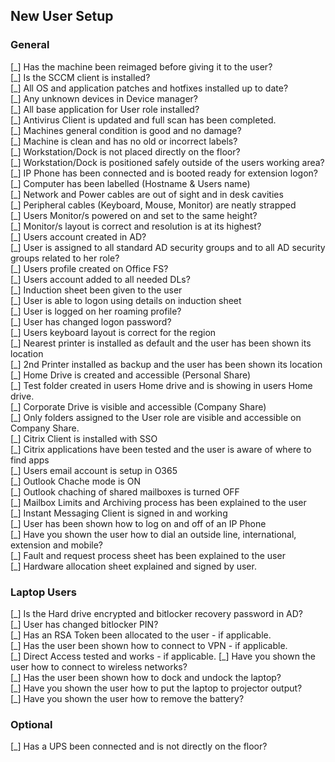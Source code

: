 ## New User Setup 

### General
[\_] Has the machine been reimaged before giving it to the user?   
[\_] Is the SCCM client is installed?   
[\_] All OS and application patches and hotfixes installed up to date?   
[\_] Any unknown devices in Device manager?   
[\_] All base application for User role installed?   
[\_] Antivirus Client is updated and full scan has been completed.   
[\_] Machines general condition is good and no damage?   
[\_] Machine is clean and has no old or incorrect labels?   
[\_] Workstation/Dock is not placed directly on the floor?   
[\_] Workstation/Dock is positioned safely outside of the users working area?   
[\_] IP Phone has been connected and is booted ready for extension logon?   
[\_] Computer has been labelled (Hostname & Users name)    
[\_] Network and Power cables are out of sight and in desk cavities   
[\_] Peripheral cables (Keyboard, Mouse, Monitor) are neatly strapped   
[\_] Users Monitor/s powered on and set to the same height?   
[\_] Monitor/s layout is correct and resolution is at its highest?   
[\_] Users account created in AD?   
[\_] User is assigned to all standard AD security groups and to all AD security groups related to her role?   
[\_] Users profile created on Office FS?   
[\_] Users account added to all needed DLs?   
[\_] Induction sheet been given to the user   
[\_] User is able to logon using details on induction sheet   
[\_] User is logged on her roaming profile?   
[\_] User has changed logon password?   
[\_] Users keyboard layout is correct for the region   
[\_] Nearest printer is installed as default and the user has been shown its location   
[\_] 2nd Printer installed as backup and the user has been shown its location   
[\_] Home Drive is created and accessible (Personal Share)   
[\_] Test folder created in users Home drive and is showing in users Home drive.   
[\_] Corporate Drive is visible and accessible (Company Share)   
[\_] Only folders assigned to the User role are visible and accessible on Company Share.   
[\_] Citrix Client is installed with SSO    
[\_] Citrix applications have been tested and the user is aware of where to find apps   
[\_] Users email account is setup in O365   
[\_] Outlook Chache mode is ON   
[\_] Outlook chaching of shared mailboxes is turned OFF   
[\_] Mailbox Limits and Archiving process has been explained to the user   
[\_] Instant Messaging Client is signed in and working   
[\_] User has been shown how to log on and off of an IP Phone   
[\_] Have you shown the user how to dial an outside line, international, extension and mobile?   
[\_] Fault and request process sheet has been explained to the user   
[\_] Hardware allocation sheet explained and signed by user.   

### Laptop Users
[\_] Is the Hard drive encrypted and bitlocker recovery password in AD?   
[\_] User has changed bitlocker PIN?   
[\_] Has an RSA Token been allocated to the user - if applicable.   
[\_] Has the user been shown how to connect to VPN - if applicable.   
[\_] Direct Access tested and works - if applicable.
[\_] Have you shown the user how to connect to wireless networks?   
[\_] Has the user been shown how to dock and undock the laptop?   
[\_] Have you shown the user how to put the laptop to projector output?   
[\_] Have you shown the user how to remove the battery?   

### Optional
[\_] Has a UPS been connected and is not directly on the floor?   
